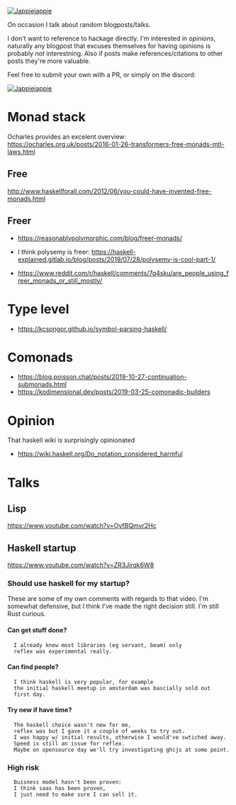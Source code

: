 [![Jappiejappie](https://img.shields.io/badge/twitch.tv-jappiejappie-purple?logo=twitch&style=for-the-badge)](https://www.twitch.tv/jappiejappie)

On occasion I talk about random blogposts/talks.

I don't want to reference to hackage directly.
I'm interested in *opinions*,
naturally any blogpost
that excuses themselves for having opinions is probably *not*
interestning.
Also if posts make references/citations
to other posts they're more valuable.

Feel free to submit your own with a PR, or simply on the discord:

[![Jappiejappie](https://img.shields.io/badge/discord-jappiejappie-black?logo=discord&style=for-the-badge)](https://discord.gg/Hp4agqy)

# Monad stack
Ocharles provides an excelent overview:
https://ocharles.org.uk/posts/2016-01-26-transformers-free-monads-mtl-laws.html

## Free
http://www.haskellforall.com/2012/06/you-could-have-invented-free-monads.html

## Freer
+ https://reasonablypolymorphic.com/blog/freer-monads/

+ I think polysemy is freer:
  https://haskell-explained.gitlab.io/blog/posts/2019/07/28/polysemy-is-cool-part-1/
+ https://www.reddit.com/r/haskell/comments/7q4sku/are_people_using_freer_monads_or_still_mostly/

# Type level
+ https://kcsongor.github.io/symbol-parsing-haskell/

# Comonads
+ https://blog.poisson.chat/posts/2019-10-27-continuation-submonads.html
+ https://kodimensional.dev/posts/2019-03-25-comonadic-builders

# Opinion
That haskell wiki is surprisingly opinionated

+ https://wiki.haskell.org/Do_notation_considered_harmful


# Talks
## Lisp
https://www.youtube.com/watch?v=OyfBQmvr2Hc

## Haskell startup
https://www.youtube.com/watch?v=ZR3Jirqk6W8

### Should use haskell for my startup?
  These are some of my own comments with regards to that video.
  I'm somewhat defensive, but I think I've made the right decision still.
  I'm still Rust curious.
#### Can get stuff done?
      I already knew most libraries (eg servant, beam) only
      reflex was experimental really.
#### Can find people?
      I think haskell is very popular, for example
      the initial haskell meetup in amsterdam was bascially sold out
      first day.
#### Try new if have time?
      The haskell choice wasn't new for me,
      reflex was but I gave it a couple of weeks to try out.
      I was happy w/ initial results, otherwise I would've swtiched away.
      Speed is still an issue for reflex.
      Maybe on opensource day we'll try investigating ghcjs at some point.

### High risk
      Buisness model hasn't been proven:
      I think saas has been proven,
      I just need to make sure I can sell it.
